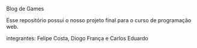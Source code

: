 Blog de Games

Esse repositório possui o nosso projeto final para o curso de programação web.

integrantes: Felipe Costa, Diogo França e Carlos Eduardo
